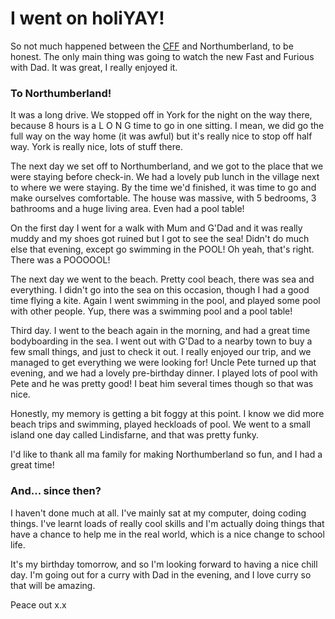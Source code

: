 # I went on holiYAY!

So not much happened between the [CFF](./cambridge-folk-festival) and Northumberland, to be honest. The only main thing was going to watch the new Fast and Furious with Dad. It was great, I really enjoyed it.

### To Northumberland!

It was a long drive. We stopped off in York for the night on the way there, because 8 hours is a L O N G time to go in one sitting. I mean, we did go the full way on the way home (it was awful) but it's really nice to stop off half way. York is really nice, lots of stuff there.

The next day we set off to Northumberland, and we got to the place that we were staying before check-in. We had a lovely pub lunch in the village next to where we were staying. By the time we'd finished, it was time to go and make ourselves comfortable. The house was massive, with 5 bedrooms, 3 bathrooms and a huge living area. Even had a pool table!

On the first day I went for a walk with Mum and G'Dad and it was really muddy and my shoes got ruined but I got to see the sea! Didn't do much else that evening, except go swimming in the POOL! Oh yeah, that's right. There was a POOOOOL!

The next day we went to the beach. Pretty cool beach, there was sea and everything. I didn't go into the sea on this occasion, though I had a good time flying a kite. Again I went swimming in the pool, and played some pool with other people. Yup, there was a swimming pool and a pool table!

Third day. I went to the beach again in the morning, and had a great time bodyboarding in the sea. I went out with G'Dad to a nearby town to buy a few small things, and just to check it out. I really enjoyed our trip, and we managed to get everything we were looking for! Uncle Pete turned up that evening, and we had a lovely pre-birthday dinner. I played lots of pool with Pete and he was pretty good! I beat him several times though so that was nice.

Honestly, my memory is getting a bit foggy at this point. I know we did more beach trips and swimming, played heckloads of pool. We went to a small island one day called Lindisfarne, and that was pretty funky.

I'd like to thank all ma family for making Northumberland so fun, and I had a great time!

### And... since then?

I haven't done much at all. I've mainly sat at my computer, doing coding things. I've learnt loads of really cool skills and I'm actually doing things that have a chance to help me in the real world, which is a nice change to school life.

It's my birthday tomorrow, and so I'm looking forward to having a nice chill day. I'm going out for a curry with Dad in the evening, and I love curry so that will be amazing.

Peace out x.x
